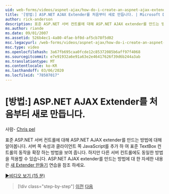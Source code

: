 ```yaml
---
uid: web-forms/videos/aspnet-ajax/how-do-i-create-an-aspnet-ajax-extender-from-scratch
title: '[방법:] ASP.NET AJAX Extender를 처음부터 새로 만듭니다. | Microsoft Docs'
author: rick-anderson
description: 표준 ASP.NET 서버 컨트롤에 대해 ASP.NET AJAX extender를 만드는 방법에 대해 알아봅니다. 서버 쪽 속성과 클라이언트 쪽 JavaScript를 추가 하는 방법을 보여 줍니다.
ms.author: riande
ms.date: 09/01/2007
ms.assetid: 526b4ec1-4a80-4fae-bf0d-af5cb78f5d02
msc.legacyurl: /web-forms/videos/aspnet-ajax/how-do-i-create-an-aspnet-ajax-extender-from-scratch
msc.type: video
ms.openlocfilehash: 3a67fb695caa0fcde12c85372085b6aff97f4068
ms.sourcegitcommit: e7e91932a6e91a63e2e46417626f39d6b244a3ab
ms.translationtype: MT
ms.contentlocale: ko-KR
ms.lasthandoff: 03/06/2020
ms.locfileid: "78507017"
---
```

# <a name="how-do-i-create-an-aspnet-ajax-extender-from-scratch"></a>[방법:] ASP.NET AJAX Extender를 처음부터 새로 만듭니다.

사람- [Chris pel](https://twitter.com/chrispels)

표준 ASP.NET 서버 컨트롤에 대해 ASP.NET AJAX extender를 만드는 방법에 대해 알아봅니다. 서버 쪽 속성과 클라이언트 쪽 JavaScript를 추가 하 여 표준 TextBox 컨트롤의 동작을 확장 하는 방법을 보여 줍니다. 하지만 다른 서버 컨트롤에도 동일한 방법을 적용할 수 있습니다. ASP.NET AJAX extender를 만드는 방법에 대 한 자세한 내용은 [새 Extender 만들기](../../overview/ajax-control-toolkit/getting-started/creating-a-custom-ajax-control-toolkit-control-extender-cs.md) 연습을 참조 하세요.

[&#9654;비디오 보기 (15 분)](https://channel9.msdn.com/Blogs/ASP-NET-Site-Videos/how-do-i-create-an-aspnet-ajax-extender-from-scratch)

> [!div class="step-by-step"]
> [이전](how-do-i-trigger-an-updatepanel-refresh-from-a-dropdownlist-control.md)
> [다음](how-do-i-build-custom-server-controls-that-work-with-or-without-aspnet-ajax.md)
